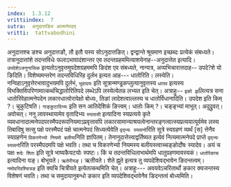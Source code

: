 ```yaml
---
index:  1.3.12
vrittiindex:  7
sutra:  अनुदात्तङित आत्मनेपदम्
vritti:  tattvabodhini 
---
```


अनुदात्तश्च ङश्च अनुदात्तङौ, तौ इतौ यस्य सोऽनुदात्तङित्। द्वन्द्वान्ते श्रूयमाण इच्छब्दः प्रत्येकं संबध्यते। तत्रानुदात्तांशे तदन्तविधेः फलाऽभावादंशान्तर एव तदन्तग्रहममित्याशयेनाह--अनुदात्तेत इत्यादि। `उपदेशेऽजनुनासिक` इत्यतोऽनुवृत्तमुपदेशग्रहममपि ङिदंश एव संबध्यते, नान्यत्र, अव्यभिचारात्तदाह-- उपदे?शे यो ङिदिति। विशेष्यमन्तरेण तदन्तविधिरिह दुर्लभ इत्यत आह--- धातोरिति। लस्येति। नन्विहाऽनुवृत्तेरभावादुभयमपि दुर्लभं, `भूवादयः` इति सूत्रान्मण्डूकप्लुत्यानुवृत्तस्य `धातव` इत्यस्य विभक्तिविपरिणामात्कथंचिद्धातोरितिपदे लब्धेऽपि लस्येत्येतन्न लभ्यत इति चेत्। अत्राहुः-- `इको झ`लित्यत्र सना धातोरिवेहात्मनेपदेन लकारधात्वोरापेक्षो बोध्यः, तिङां लादेशत्वाल्लस्य च धातोर्विधानादिति। उपदेश इति किम् ?। चुकुटिषति। `गाङ्कुटादिभ्यः` इति सन आतिदेशिकं ङित्त्वम्। धातोः किम् ?। चङ्ङ्भ्यां माभूत्। अदुद्रुवत्। अवोचत्। ननु लावस्थायामेव वृतादिभ्यः `स्यतासी` इत्यादिना स्यप्रत्यये कृते व्यवधानादात्मनेपदपरस्मैपदरूपनियमाऽप्रवृत्तावपि लकारसामान्याश्रयत्वेनान्तरङ्गत्वात्स्यप्रत्ययात्पूर्वमेव लस्य तिबादिषु सत्सु पक्षे परस्मैपदं पक्षे चात्मनेपदं सिध्यत्येवेति `वृद्भ्यः स्यसनो`रिति सूत्रे स्यग्रहणं व्यर्थं [स] त्तेनैव स्यग्रहणेन `विकरणेभ्यो नियमो बलीया`निति ज्ञापितम्। तेनानुदात्तेत्त्वाद्वर्तिष्यत इत्येवं नित्यमात्मनेपदे प्राप्ते `वृद्भ्यः स्यसनो`रिति परस्मैपदमपि पक्षे भवति। तथा च विकरणेभ्यो नियमस्य बलीयस्त्वाच्चङ्ङोर्दोषः स्यादेव। अयं च पक्षः `शदेः शितः` इति सूत्रे भाष्यकैयटयोः स्पष्टः। किं च तदन्तविधिलाभार्थमपि धातुग्रहणमावस्यकं। `धातोरेकाच` इत्यादिना यङ्। बोभूयते। `ऋतेरीयङ्`। ऋतीयते। शेते ह्नुते इत्यत्र तु व्यपदेशिवद्भावेन ङिदन्तत्वम्। `नमोवरिवश्चित्रङ` इति क्यचि चित्रीयते इत्येतत्कथमिति चेत्। अत्राहुः--- अवयवेऽचरितार्थो ङकार क्यजन्तस्य विशेषणं भवति। तथा च समुदायानुबन्धो ङकार इति व्यपदेशिवद्भावेनैव ङिदन्तत्वं बोध्यमिति।


